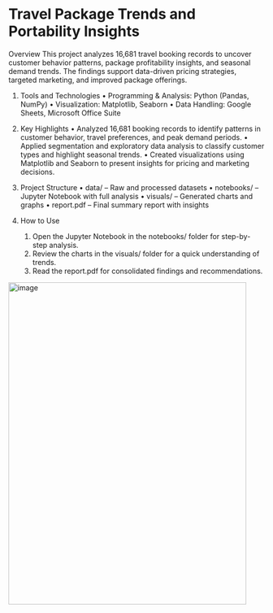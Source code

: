 # Travel Package Trends and Portability Insights
Overview
This project analyzes 16,681 travel booking records to uncover customer behavior patterns, package profitability insights, and seasonal demand trends. The findings support data-driven pricing strategies, targeted marketing, and improved package offerings.

1. Tools and Technologies
	•	Programming & Analysis: Python (Pandas, NumPy)
	•	Visualization: Matplotlib, Seaborn
	•	Data Handling: Google Sheets, Microsoft Office Suite

2. Key Highlights
	•	Analyzed 16,681 booking records to identify patterns in customer behavior, travel preferences, and peak demand periods.
	•	Applied segmentation and exploratory data analysis to classify customer types and highlight seasonal trends.
	•	Created visualizations using Matplotlib and Seaborn to present insights for pricing and marketing decisions.

3. Project Structure
	•	data/ – Raw and processed datasets
	•	notebooks/ – Jupyter Notebook with full analysis
	•	visuals/ – Generated charts and graphs
	•	report.pdf – Final summary report with insights

4. How to Use
	1.	Open the Jupyter Notebook in the notebooks/ folder for step-by-step analysis.
	2.	Review the charts in the visuals/ folder for a quick understanding of trends.
	3.	Read the report.pdf for consolidated findings and recommendations.
<img width="468" height="634" alt="image" src="https://github.com/user-attachments/assets/f463378f-536d-4af9-9e82-8a480e151ca5" />
